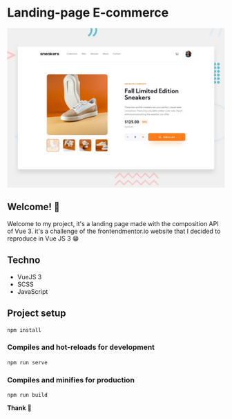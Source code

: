 #  Landing-page E-commerce 

![Design preview for the E-commerce product page coding challenge](./design/desktop-preview.jpg)

## Welcome! 👋
Welcome to my project, it's a landing page made with the composition API of Vue 3. it's a challenge of the frontendmentor.io website that I decided to reproduce in Vue JS 3 😁

## Techno

- VueJS 3
- SCSS
- JavaScript


## Project setup
```
npm install
```

### Compiles and hot-reloads for development
```
npm run serve
```

### Compiles and minifies for production
```
npm run build
```


**Thank** 🚀

